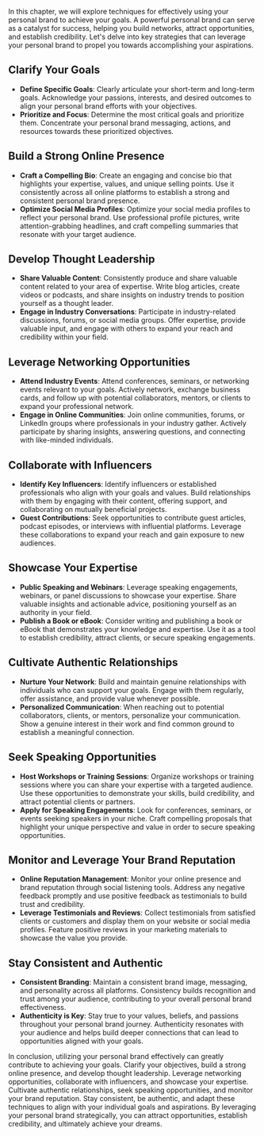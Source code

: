 
In this chapter, we will explore techniques for effectively using your personal brand to achieve your goals. A powerful personal brand can serve as a catalyst for success, helping you build networks, attract opportunities, and establish credibility. Let's delve into key strategies that can leverage your personal brand to propel you towards accomplishing your aspirations.

Clarify Your Goals
------------------

* **Define Specific Goals**: Clearly articulate your short-term and long-term goals. Acknowledge your passions, interests, and desired outcomes to align your personal brand efforts with your objectives.
* **Prioritize and Focus**: Determine the most critical goals and prioritize them. Concentrate your personal brand messaging, actions, and resources towards these prioritized objectives.

Build a Strong Online Presence
------------------------------

* **Craft a Compelling Bio**: Create an engaging and concise bio that highlights your expertise, values, and unique selling points. Use it consistently across all online platforms to establish a strong and consistent personal brand presence.
* **Optimize Social Media Profiles**: Optimize your social media profiles to reflect your personal brand. Use professional profile pictures, write attention-grabbing headlines, and craft compelling summaries that resonate with your target audience.

Develop Thought Leadership
--------------------------

* **Share Valuable Content**: Consistently produce and share valuable content related to your area of expertise. Write blog articles, create videos or podcasts, and share insights on industry trends to position yourself as a thought leader.
* **Engage in Industry Conversations**: Participate in industry-related discussions, forums, or social media groups. Offer expertise, provide valuable input, and engage with others to expand your reach and credibility within your field.

Leverage Networking Opportunities
---------------------------------

* **Attend Industry Events**: Attend conferences, seminars, or networking events relevant to your goals. Actively network, exchange business cards, and follow up with potential collaborators, mentors, or clients to expand your professional network.
* **Engage in Online Communities**: Join online communities, forums, or LinkedIn groups where professionals in your industry gather. Actively participate by sharing insights, answering questions, and connecting with like-minded individuals.

Collaborate with Influencers
----------------------------

* **Identify Key Influencers**: Identify influencers or established professionals who align with your goals and values. Build relationships with them by engaging with their content, offering support, and collaborating on mutually beneficial projects.
* **Guest Contributions**: Seek opportunities to contribute guest articles, podcast episodes, or interviews with influential platforms. Leverage these collaborations to expand your reach and gain exposure to new audiences.

Showcase Your Expertise
-----------------------

* **Public Speaking and Webinars**: Leverage speaking engagements, webinars, or panel discussions to showcase your expertise. Share valuable insights and actionable advice, positioning yourself as an authority in your field.
* **Publish a Book or eBook**: Consider writing and publishing a book or eBook that demonstrates your knowledge and expertise. Use it as a tool to establish credibility, attract clients, or secure speaking engagements.

Cultivate Authentic Relationships
---------------------------------

* **Nurture Your Network**: Build and maintain genuine relationships with individuals who can support your goals. Engage with them regularly, offer assistance, and provide value whenever possible.
* **Personalized Communication**: When reaching out to potential collaborators, clients, or mentors, personalize your communication. Show a genuine interest in their work and find common ground to establish a meaningful connection.

Seek Speaking Opportunities
---------------------------

* **Host Workshops or Training Sessions**: Organize workshops or training sessions where you can share your expertise with a targeted audience. Use these opportunities to demonstrate your skills, build credibility, and attract potential clients or partners.
* **Apply for Speaking Engagements**: Look for conferences, seminars, or events seeking speakers in your niche. Craft compelling proposals that highlight your unique perspective and value in order to secure speaking opportunities.

Monitor and Leverage Your Brand Reputation
------------------------------------------

* **Online Reputation Management**: Monitor your online presence and brand reputation through social listening tools. Address any negative feedback promptly and use positive feedback as testimonials to build trust and credibility.
* **Leverage Testimonials and Reviews**: Collect testimonials from satisfied clients or customers and display them on your website or social media profiles. Feature positive reviews in your marketing materials to showcase the value you provide.

Stay Consistent and Authentic
-----------------------------

* **Consistent Branding**: Maintain a consistent brand image, messaging, and personality across all platforms. Consistency builds recognition and trust among your audience, contributing to your overall personal brand effectiveness.
* **Authenticity is Key**: Stay true to your values, beliefs, and passions throughout your personal brand journey. Authenticity resonates with your audience and helps build deeper connections that can lead to opportunities aligned with your goals.

In conclusion, utilizing your personal brand effectively can greatly contribute to achieving your goals. Clarify your objectives, build a strong online presence, and develop thought leadership. Leverage networking opportunities, collaborate with influencers, and showcase your expertise. Cultivate authentic relationships, seek speaking opportunities, and monitor your brand reputation. Stay consistent, be authentic, and adapt these techniques to align with your individual goals and aspirations. By leveraging your personal brand strategically, you can attract opportunities, establish credibility, and ultimately achieve your dreams.
